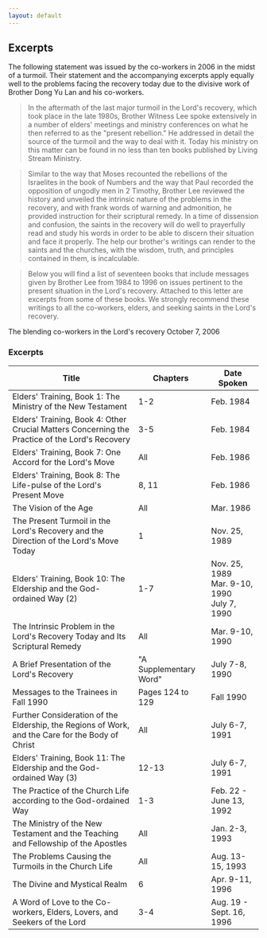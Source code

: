 ```yaml
---
layout: default
---
```


## Excerpts

The following statement was issued by the co-workers in 2006 in the midst of a turmoil. Their statement and the accompanying excerpts apply equally well to the problems facing the recovery today due to the divisive work of Brother Dong Yu Lan and his co-workers.

> In the aftermath of the last major turmoil in the Lord's recovery, which took place in the late 1980s, Brother Witness Lee spoke extensively in a number of elders' meetings and ministry conferences on what he then referred to as the "present rebellion." He addressed in detail the source of the turmoil and the way to deal with it. Today his ministry on this matter can be found in no less than ten books published by Living Stream Ministry.

> Similar to the way that Moses recounted the rebellions of the Israelites in the book of Numbers and the way that Paul recorded the opposition of ungodly men in 2 Timothy, Brother Lee reviewed the history and unveiled the intrinsic nature of the problems in the recovery, and with frank words of warning and admonition, he provided instruction for their scriptural remedy. In a time of dissension and confusion, the saints in the recovery will do well to prayerfully read and study his words in order to be able to discern their situation and face it properly. The help our brother's writings can render to the saints and the churches, with the wisdom, truth, and principles contained in them, is incalculable.

> Below you will find a list of seventeen books that include messages given by Brother Lee from 1984 to 1996 on issues pertinent to the present situation in the Lord's recovery. Attached to this letter are excerpts from some of these books. We strongly recommend these writings to all the co-workers, elders, and seeking saints in the Lord's recovery.

The blending co-workers in the Lord's recovery
October 7, 2006

### Excerpts

<div class="table-responsive"> <table class="table table-hover">
    <thead><tr><th>Title</th>   <th>Chapters</th>    <th>Date Spoken</th></tr></thead>
    <tbody>
    <tr><td>Elders' Training, Book 1: The Ministry of the New Testament</td>   <td> 1-2</td>   <td> Feb. 1984</td></tr>
    <tr><td>Elders' Training, Book 4: Other Crucial Matters Concerning the Practice of the Lord's Recovery</td>   <td>  3-5</td>   <td> Feb. 1984</td></tr>
    <tr><td>Elders' Training, Book 7: One Accord for the Lord's Move</td>   <td>    All</td>   <td> Feb. 1986</td></tr>
    <tr><td>Elders' Training, Book 8: The Life-pulse of the Lord's Present Move</td>   <td> 8, 11 </td>   <td>  Feb. 1986</td></tr>
    <tr><td>The Vision of the Age</td>   <td>   All</td><td> Mar. 1986</td></tr>
    <tr><td>The Present Turmoil in the Lord's Recovery and the Direction of the Lord's Move Today</td>   <td>   1</td>   <td>   Nov. 25, 1989</td></tr>
    <tr><td>Elders' Training, Book 10: The Eldership and the God-ordained Way (2)</td>   <td>   1-7</td>   <td> Nov. 25, 1989 <br>
    Mar. 9-10, 1990 <br>
    July 7, 1990</td></tr>
    <tr><td>The Intrinsic Problem in the Lord's Recovery Today and Its Scriptural Remedy</td>   <td>    All</td>   <td> Mar. 9-10, 1990</td></tr>
    <tr><td>A Brief Presentation of the Lord's Recovery </td><td>"A Supplementary Word"</td>   <td>  July 7-8, 1990</td></tr>
    <tr><td>Messages to the Trainees in Fall 1990</td>   <td>   Pages 124 to 129 </td>   <td>   Fall 1990</td></tr>
    <tr><td>Further Consideration of the Eldership, the Regions of Work, and the Care for the Body of Christ</td>   <td>    All</td>   <td> July 6-7, 1991</td></tr>
    <tr><td>Elders' Training, Book 11: The Eldership and the God-ordained Way (3)</td>   <td>   12-13</td>   <td>   July 6-7, 1991</td></tr>
    <tr><td>The Practice of the Church Life according to the God-ordained Way</td>   <td>   1-3</td>   <td> Feb. 22 - June 13, 1992</td></tr>
    <tr><td>The Ministry of the New Testament and the Teaching and Fellowship of the Apostles</td>   <td>   All</td>   <td> Jan. 2-3, 1993</td></tr>
    <tr><td>The Problems Causing the Turmoils in the Church Life</td>   <td>    All</td>   <td> Aug. 13-15, 1993</td></tr>
    <tr><td>The Divine and Mystical Realm</td>   <td>   6</td>   <td>   Apr. 9-11, 1996</td></tr>
    <tr><td>A Word of Love to the Co-workers, Elders, Lovers, and Seekers of the Lord</td>   <td>   3-4</td>   <td> Aug. 19 - Sept. 16, 1996</td></tr>
</tbody>
</table> </div>